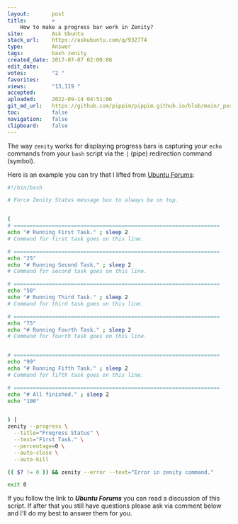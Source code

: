 ```yaml
---
layout:       post
title:        >
    How to make a progress bar work in Zenity?
site:         Ask Ubuntu
stack_url:    https://askubuntu.com/q/932774
type:         Answer
tags:         bash zenity
created_date: 2017-07-07 02:00:08
edit_date:    
votes:        "2 "
favorites:    
views:        "13,119 "
accepted:     
uploaded:     2022-09-14 04:51:06
git_md_url:   https://github.com/pippim/pippim.github.io/blob/main/_posts/2017/2017-07-07-How-to-make-a-progress-bar-work-in-Zenity_.md
toc:          false
navigation:   false
clipboard:    false
---
```


The way `zenity` works for displaying progress bars is capturing your `echo` commands from your `bash` script via the `|` (pipe) redirection command (symbol).

Here is an example you can try that I lifted from [Ubuntu Forums][1]:



``` bash
#!/bin/bash

# Force Zenity Status message box to always be on top.


(
# =================================================================
echo "# Running First Task." ; sleep 2
# Command for first task goes on this line.

# =================================================================
echo "25"
echo "# Running Second Task." ; sleep 2
# Command for second task goes on this line.

# =================================================================
echo "50"
echo "# Running Third Task." ; sleep 2
# Command for third task goes on this line.

# =================================================================
echo "75"
echo "# Running Fourth Task." ; sleep 2
# Command for fourth task goes on this line.


# =================================================================
echo "99"
echo "# Running Fifth Task." ; sleep 2
# Command for fifth task goes on this line.

# =================================================================
echo "# All finished." ; sleep 2
echo "100"


) |
zenity --progress \
  --title="Progress Status" \
  --text="First Task." \
  --percentage=0 \
  --auto-close \
  --auto-kill

(( $? != 0 )) && zenity --error --text="Error in zenity command."

exit 0
```

If you follow the link to ***Ubuntu Forums*** you can read a discussion of this script. If after that you still have questions please ask via comment below and I'll do my best to answer them for you.

  [1]: https://ubuntuforums.org/showthread.php?t=2172828
